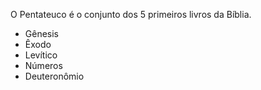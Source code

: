O Pentateuco é o conjunto dos 5 primeiros livros da Bíblia.

- Gênesis
- Êxodo 
- Levítico
- Números
- Deuteronômio


